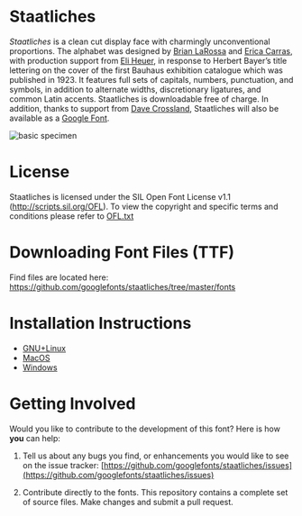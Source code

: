# Staatliches

*Staatliches* is a clean cut display face with charmingly unconventional proportions. The alphabet was designed by [Brian LaRossa](http://www.larossa.co/) and [Erica Carras](https://ericacarras.com/), with production support from [Eli Heuer](https://elih.blog/), in response to Herbert Bayer’s title lettering on the cover of the first Bauhaus exhibition catalogue which was published in 1923. It features full sets of capitals, numbers, punctuation, and symbols, in addition to alternate widths, discretionary ligatures, and common Latin accents. Staatliches is downloadable free of charge. In addition, thanks to support from [Dave Crossland](https://twitter.com/davelab6), Staatliches will also be available as a [Google Font](https://fonts.google.com/).

![basic specimen](https://github.com/googlefonts/staatliches/blob/master/docs/images/type-brut-specimen.jpg)

# License

Staatliches is licensed under the SIL Open Font License v1.1 (<http://scripts.sil.org/OFL>).
To view the copyright and specific terms and conditions please refer to [OFL.txt](https://github.com/googlefonts/staatliches/blob/master/OFL.txt)

# Downloading Font Files (TTF)

Find files are located here: <https://github.com/googlefonts/staatliches/tree/master/fonts>

# Installation Instructions

- [GNU+Linux](https://wiki.archlinux.org/index.php/fonts#Manual_installation)
- [MacOS](https://support.apple.com/en-us/HT201749)
- [Windows](https://support.microsoft.com/en-us/help/314960/how-to-install-or-remove-a-font-in-windows)

# Getting Involved

Would you like to contribute to the development of this font? Here is how **you** can help:

1. Tell us about any bugs you find, or enhancements you would like to see on the issue tracker: [https://github.com/googlefonts/staatliches/issues](https://github.com/googlefonts/staatliches/issues)

2. Contribute directly to the fonts. This repository contains a complete set of source files. Make changes and submit a pull request.
